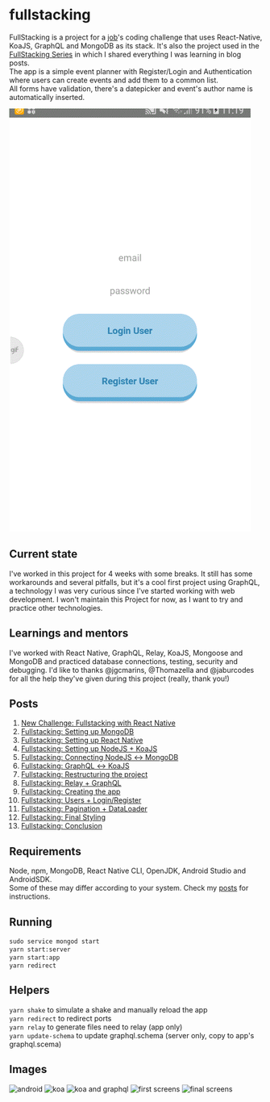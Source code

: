# fullstacking

FullStacking is a project for a [job](https://github.com/FotonTech/join)'s coding challenge that uses React-Native, KoaJS, GraphQL and MongoDB as its stack. It's also the project used in the [FullStacking Series](https://dev.to/heymarkkop/new-challenge-fullstacking-with-react-native-3l55) in which I shared everything I was learning in blog posts.\
The app is a simple event planner with Register/Login and Authentication where users can create events and add them to a common list.\
All forms have validation, there's a datepicker and event's author name is automatically inserted.

![demo](final.gif)

## Current state

I've worked in this project for 4 weeks with some breaks.
It still has some workarounds and several pitfalls, but it's a cool first project using GraphQL, a technology I was very curious since I've started working with web development.
I won't maintain this Project for now, as I want to try and practice other technologies.

## Learnings and mentors

I've worked with React Native, GraphQL, Relay, KoaJS, Mongoose and MongoDB and practiced database connections, testing, security and debugging.
I'd like to thanks @jgcmarins, @Thomazella and @jaburcodes for all the help they've given during this project (really, thank you!)

## Posts

1. [New Challenge: Fullstacking with React Native](https://dev.to/heymarkkop/new-challenge-fullstacking-with-react-native-3l55)
2. [Fullstacking: Setting up MongoDB](https://dev.to/heymarkkop/fullstacking-setting-up-mongodb-3oed)
3. [Fullstacking: Setting up React Native](https://dev.to/heymarkkop/fullstacking-setting-up-react-native-1g21)
4. [Fullstacking: Setting up NodeJS + KoaJS](https://dev.to/heymarkkop/fullstacking-setting-up-nodejs-koajs-2jhb)
5. [Fullstacking: Connecting NodeJS ↔ MongoDB](https://dev.to/heymarkkop/fullstacking-connecting-nodejs-mongodb-32l4)
6. [Fullstacking: GraphQL ↔ KoaJS](https://dev.to/heymarkkop/fullstacking-graphql-koajs-273l)
7. [Fullstacking: Restructuring the project](https://dev.to/heymarkkop/fullstacking-restructuring-the-project-3nlm)
8. [Fullstacking: Relay + GraphQL](https://dev.to/heymarkkop/fullstacking-relay-graphql-175j)
9. [Fullstacking: Creating the app](https://dev.to/heymarkkop/fullstacking-creating-the-app-431o)
10. [Fullstacking: Users + Login/Register](https://dev.to/heymarkkop/fullstacking-users-login-register-2l6b)
11. [Fullstacking: Pagination + DataLoader](https://dev.to/heymarkkop/fullstacking-pagination-dataloader-mc2)
12. [Fullstacking: Final Styling](https://dev.to/heymarkkop/fullstacking-final-styling-4028)
13. [Fullstacking: Conclusion](https://dev.to/heymarkkop/fullstacking-conclusion-k4a)

## Requirements

Node, npm, MongoDB, React Native CLI, OpenJDK, Android Studio and AndroidSDK.\
Some of these may differ according to your system. Check my [posts](https://dev.to/heymarkkop/fullstacking-setting-up-react-native-1g21) for instructions.

## Running

```
sudo service mongod start
yarn start:server
yarn start:app
yarn redirect
```

## Helpers

`yarn shake` to simulate a shake and manually reload the app\
`yarn redirect` to redirect ports\
`yarn relay` to generate files need to relay (app only)\
`yarn update-schema` to update graphql.schema (server only, copy to app's graphql.scema)

## Images

![android](https://res.cloudinary.com/practicaldev/image/fetch/s--IZ-oWMF5--/c_limit%2Cf_auto%2Cfl_progressive%2Cq_auto%2Cw_880/https://i.imgur.com/YO0ZvwQ.png)
![koa](https://thepracticaldev.s3.amazonaws.com/i/ixs36z4h71qita3ku5gd.png)
![koa and graphql](https://thepracticaldev.s3.amazonaws.com/i/m5rsx6sxatyajjlv2pzf.png)
![first screens](https://thepracticaldev.s3.amazonaws.com/i/npil7hmt3550v31qsc2m.png)
![final screens](https://thepracticaldev.s3.amazonaws.com/i/vj3te5abe1h8fvbxd3i3.jpeg)
